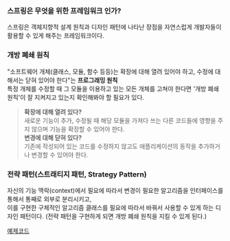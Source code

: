 ### 스프링은 무엇을 위한 프레임워크 인가?

스프링은 객체지향적 설계 원칙과 디자인 패턴에 나타난 장점을 자연스럽게 개발자들이 활용할 수 있게 해주는 프레임워크이다.

### 개방 폐쇄 원칙

"소프트웨어 개체(클래스, 모듈, 함수 등등)는 확장에 대해 열려 있어야 하고, 수정에 대해서는 닫혀 있어야 한다"는 <strong>프로그래밍 원칙</strong>  
 특정 개체를 수정할 때 그 모듈을 이용하고 있는 모든 개체를 고쳐야 한다면 '개방 폐쇄 원칙'이 잘 지켜지고 있는지 확인해봐야 할 필요가 있다.

> <strong>확장에 대해 열려 있다?</strong>  
>  새로운 기능이 추가, 수정될 때 해당 모듈을 가져다 쓰는 다른 코드들에 영향을 주지 않으며 기능을 확장할 수 있어야 한다.  
>  <strong>변경에 대해 닫혀 있다?</strong>  
>  기존에 작성되어 있는 코드를 수정하지 않고도 애플리케이션의 동작을 추가하거나 변경할 수 있어야 한다.

### 전략 패턴(스트래티지 패턴, Strategy Pattern)

자신의 기능 맥락(context)에서 필요에 따라서 변경이 필요한 알고리즘을 인터페이스를 통해서 통째로 외부로 분리시키고,  
이를 구현한 구체적인 알고리즘 클래스를 필요에 따라서 바꿔서 사용할 수 있게 하는 디자인 패턴이다.
(전략 패턴을 구현하게 되면 개방 폐쇄 원칙을 지킬 수 있게 된다.)

[예제코드](./1장/src/main/java/spring/pattern/strategy/Bird.java)

